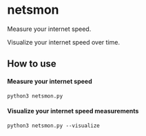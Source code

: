 # netsmon
Measure your internet speed.

Visualize your internet speed over time.

## How to use

#### Measure your internet speed
```
python3 netsmon.py
```
#### Visualize your internet speed measurements
```
python3 netsmon.py --visualize
```